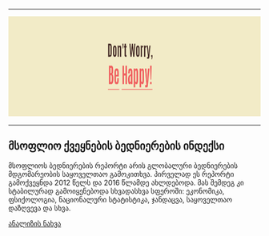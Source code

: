 ___


 [<img src='images/cover.png' style="height: 200px;" />](https://zura-papiashvili.github.io/World-Happiness-index/)
 
 
___

## მსოფლიო ქვეყნების ბედნიერების ინდექსი


მსოფლიოს ბედნიერების რეპორტი არის გლობალური ბედნიერების მდგომარეობის საყოველთაო გამოკითხვა. პირველად ეს რეპორტი გამოქვეყნდა 2012 წელს და 2016 წლამდე ახლდებოდა. მას შემდეგ კი სტაბილურად გამოიყენებოდა სხვადასხვა სფეროში: ეკონომიკა, ფსიქოლოგია, ნაციონალური სტატისტიკა, ჯანდაცვა, საყოველთაო დაზღვევა და სხვა. 


[ანალიზის ნახვა](https://zura-papiashvili.github.io/World-Happiness-index/)
